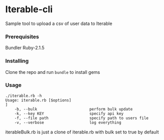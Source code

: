 # Iterable-cli

Sample tool to upload a csv of user data to Iterable 

### Prerequisites
Bundler
Ruby-2.1.5

### Installing
Clone the repo and run `bundle` to install gems

### Usage

```
./iterable.rb -h
Usage: iterable.rb [$options]                                                                                                                                        ]
    -b, --bulk                       perform bulk update
    -k, --key KEY                    specify api key
    -f, --file path                  specify path to users file
    -v, --verbose                    log everything
```

iterableBulk.rb is just a clone of iterable.rb with bulk set to true by default

